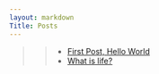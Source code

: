 ```yaml
---
layout: markdown
Title: Posts
---
```

>> - [First Post, Hello World](/blogs/first-post-hello-world/)
>> - [What is life?](/blogs/what-is-life?/)